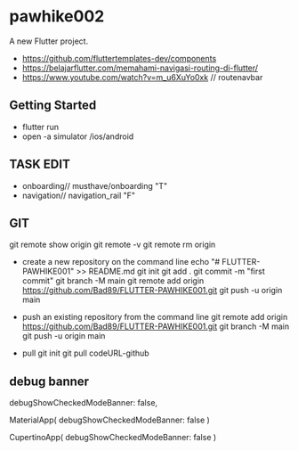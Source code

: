 # pawhike002

A new Flutter project.

- https://github.com/fluttertemplates-dev/components
- https://belajarflutter.com/memahami-navigasi-routing-di-flutter/
- https://www.youtube.com/watch?v=m_u6XuYo0xk // routenavbar


## Getting Started
- flutter run 
- open -a simulator /ios/android

## TASK EDIT
- onboarding// musthave/onboarding "T"
- navigation// navigation_rail "F"

## GIT

git remote show origin
git remote -v
git remote rm origin

- create a new repository on the command line
echo "# FLUTTER-PAWHIKE001" >> README.md
git init
git add .
git commit -m "first commit"
git branch -M main
git remote add origin https://github.com/Bad89/FLUTTER-PAWHIKE001.git
git push -u origin main

- push an existing repository from the command line
git remote add origin https://github.com/Bad89/FLUTTER-PAWHIKE001.git
git branch -M main
git push -u origin main

- pull
git init
git pull codeURL-github

## debug banner
debugShowCheckedModeBanner: false,

MaterialApp(
  debugShowCheckedModeBanner: false
)

CupertinoApp(
  debugShowCheckedModeBanner: false
)